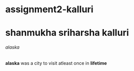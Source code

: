 # assignment2-kalluri

# shanmukha sriharsha kalluri

###### alaska

**alaska** was a city to visit atleast once in **lifetime** 
